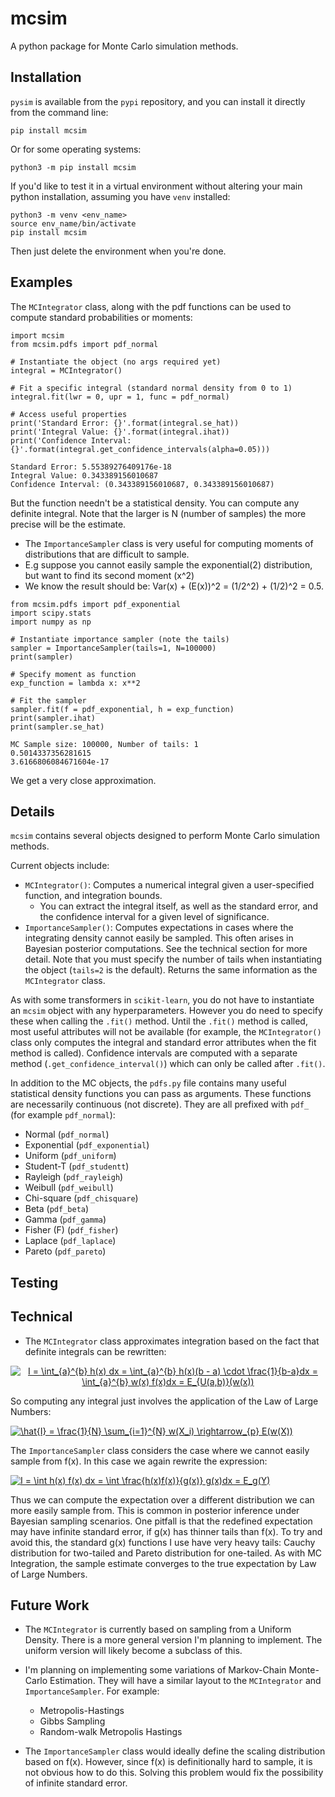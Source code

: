 # mcsim
A python package for Monte Carlo simulation methods.

## Installation

`pysim` is available from the `pypi` repository, and you can install it directly from the command line:
```{console}
pip install mcsim
```
Or for some operating systems:
```{console}
python3 -m pip install mcsim
```
If you'd like to test it in a virtual environment without altering your main python installation,
assuming you have `venv` installed:
```{python}
python3 -m venv <env_name>
source env_name/bin/activate
pip install mcsim
```
Then just delete the environment when you're done.

## Examples
The `MCIntegrator` class, along with the pdf functions can be used to compute standard probabilities or moments:
```{python}
import mcsim
from mcsim.pdfs import pdf_normal

# Instantiate the object (no args required yet)
integral = MCIntegrator()

# Fit a specific integral (standard normal density from 0 to 1)
integral.fit(lwr = 0, upr = 1, func = pdf_normal)

# Access useful properties
print('Standard Error: {}'.format(integral.se_hat))
print('Integral Value: {}'.format(integral.ihat))
print('Confidence Interval: {}'.format(integral.get_confidence_intervals(alpha=0.05)))
```
```{console}
Standard Error: 5.55389276409176e-18
Integral Value: 0.343389156010687
Confidence Interval: (0.343389156010687, 0.343389156010687)
```
But the function needn't be a statistical density. You can compute any definite integral. Note that the larger is N 
(number of samples) the more precise will be the estimate.

- The `ImportanceSampler` class is very useful for computing moments of distributions that are difficult to sample.
- E.g suppose you cannot easily sample the exponential(2) distribution, but want to find its second moment (x^2)
- We know the result should be: Var(x) + (E(x))^2 = (1/2^2) + (1/2)^2 = 0.5.
```{python}
from mcsim.pdfs import pdf_exponential
import scipy.stats
import numpy as np

# Instantiate importance sampler (note the tails)
sampler = ImportanceSampler(tails=1, N=100000)
print(sampler)

# Specify moment as function
exp_function = lambda x: x**2

# Fit the sampler
sampler.fit(f = pdf_exponential, h = exp_function)
print(sampler.ihat)
print(sampler.se_hat)
```
```{console}
MC Sample size: 100000, Number of tails: 1
0.5014337356281615
3.6166806084671604e-17
```
We get a very close approximation.


## Details

`mcsim` contains several objects designed to perform Monte Carlo simulation methods. 

Current objects include:
- `MCIntegrator()`: Computes a numerical integral given a user-specified function, and integration bounds.
   - You can extract the integral itself, as well as the standard error, and the confidence interval for
   a given level of significance.
- `ImportanceSampler()`: Computes expectations in cases where the integrating density cannot easily be
   sampled. This often arises in Bayesian posterior computations. See the technical section for more
   detail. Note that you must specify the number of tails when instantiating the object (`tails=2` is
   the default). Returns the same information as the `MCIntegrator` class.

As with some transformers in `scikit-learn`, you do not have to instantiate an `mcsim` object 
with any hyperparameters. However you do need to specify these when calling the `.fit()` method.
Until the `.fit()` method is called, most useful attributes will not be available (for example, the 
`MCIntegrator()` class only computes the integral and standard error attributes when the fit method
is called). Confidence intervals are computed with a separate method (`.get_confidence_interval()`) 
which can only be called after `.fit()`.

In addition to the MC objects, the `pdfs.py` file contains many useful statistical density functions
you can pass as arguments. These functions are necessarily continuous (not discrete). They are all
prefixed with `pdf_` (for example `pdf_normal`):
- Normal (`pdf_normal`)
- Exponential (`pdf_exponential`)
- Uniform (`pdf_uniform`)
- Student-T (`pdf_studentt`)
- Rayleigh (`pdf_rayleigh`)
- Weibull (`pdf_weibull`)
- Chi-square (`pdf_chisquare`)
- Beta (`pdf_beta`)
- Gamma (`pdf_gamma`)
- Fisher (F) (`pdf_fisher`)
- Laplace (`pdf_laplace`)
- Pareto (`pdf_pareto`)

## Testing

## Technical 

- The `MCIntegrator` class approximates integration based on the fact that definite integrals can be rewritten:

<center>
<a href="https://www.codecogs.com/eqnedit.php?latex=I&space;=&space;\int_{a}^{b}&space;h(x)&space;dx&space;=&space;\int_{a}^{b}&space;h(x)(b&space;-&space;a)&space;\cdot&space;\frac{1}{b-a}dx&space;=&space;\int_{a}^{b}&space;w(x)&space;f(x)dx&space;=&space;E_{U(a,b)}(w(x))" target="_blank"><img src="https://latex.codecogs.com/gif.latex?I&space;=&space;\int_{a}^{b}&space;h(x)&space;dx&space;=&space;\int_{a}^{b}&space;h(x)(b&space;-&space;a)&space;\cdot&space;\frac{1}{b-a}dx&space;=&space;\int_{a}^{b}&space;w(x)&space;f(x)dx&space;=&space;E_{U(a,b)}(w(x))" title="I = \int_{a}^{b} h(x) dx = \int_{a}^{b} h(x)(b - a) \cdot \frac{1}{b-a}dx = \int_{a}^{b} w(x) f(x)dx = E_{U(a,b)}(w(x))" /></a>
</center>

So computing any integral just involves the application of the Law of Large Numbers:

<a href="https://www.codecogs.com/eqnedit.php?latex=\hat{I}&space;=&space;\frac{1}{N}&space;\sum_{i=1}^{N}&space;w(X_i)&space;\rightarrow_{p}&space;E(w(X))" target="_blank"><img src="https://latex.codecogs.com/gif.latex?\hat{I}&space;=&space;\frac{1}{N}&space;\sum_{i=1}^{N}&space;w(X_i)&space;\rightarrow_{p}&space;E(w(X))" title="\hat{I} = \frac{1}{N} \sum_{i=1}^{N} w(X_i) \rightarrow_{p} E(w(X))" /></a>

The `ImportanceSampler` class considers the case where we cannot easily sample from f(x). In this case we again rewrite the expression:

<a href="https://www.codecogs.com/eqnedit.php?latex=I&space;=&space;\int&space;h(x)&space;f(x)&space;dx&space;=&space;\int&space;\frac{h(x)f(x)}{g(x)}&space;g(x)dx&space;=&space;E_g(Y)" target="_blank"><img src="https://latex.codecogs.com/gif.latex?I&space;=&space;\int&space;h(x)&space;f(x)&space;dx&space;=&space;\int&space;\frac{h(x)f(x)}{g(x)}&space;g(x)dx&space;=&space;E_g(Y)" title="I = \int h(x) f(x) dx = \int \frac{h(x)f(x)}{g(x)} g(x)dx = E_g(Y)" /></a>

Thus we can compute the expectation over a different distribution we can more easily sample from. This is common in posterior inference under Bayesian sampling scenarios.
One pitfall is that the redefined expectation may have infinite standard error, if g(x) has thinner tails than f(x). To try and avoid this, the standard g(x) functions
I use have very heavy tails: Cauchy distribution for two-tailed and Pareto distribution for one-tailed. As with MC Integration, the sample estimate converges to the true
expectation by Law of Large Numbers.

## Future Work

- The `MCIntegrator` is currently based on sampling from a Uniform Density. There is a more general version I'm 
planning to implement. The uniform version will likely become a subclass of this.

- I'm planning on implementing some variations of Markov-Chain Monte-Carlo Estimation. They will have a similar layout
 to the `MCIntegrator` and `ImportanceSampler`. For example:
    - Metropolis-Hastings 
    - Gibbs Sampling
    - Random-walk Metropolis Hastings
    
- The `ImportanceSampler` class would ideally define the scaling distribution based on f(x). However, since f(x) is definitionally hard to sample, 
  it is not obvious how to do this. Solving this problem would fix the possibility of infinite standard error.
    